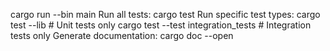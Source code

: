 cargo run --bin main
Run all tests:
cargo test
Run specific test types:
cargo test --lib                    # Unit tests only
cargo test --test integration_tests # Integration tests only
Generate documentation:
cargo doc --open